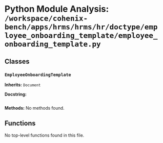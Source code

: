 # Python Module Analysis: `/workspace/cohenix-bench/apps/hrms/hrms/hr/doctype/employee_onboarding_template/employee_onboarding_template.py`

## Classes

### `EmployeeOnboardingTemplate`
**Inherits:** `Document`


**Docstring:**
```

```

**Methods:**
No methods found.




## Functions

No top-level functions found in this file.
